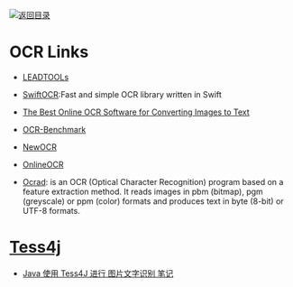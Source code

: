 [![返回目录](https://user-images.githubusercontent.com/5803001/38079637-ff0abcf0-3371-11e8-9b76-ad651620afc7.jpg)](https://github.com/wxyyxc1992/Awesome-Links)

# OCR Links

* [LEADTOOLs](http://leadtools.gcpowertools.com.cn/orders/)

* [SwiftOCR](https://github.com/garnele007/SwiftOCR):Fast and simple OCR library written in Swift

* [The Best Online OCR Software for Converting Images to Text](http://blog.a9t9.com/2015/02/ocr-online-converter-review.html)

* [OCR-Benchmark](https://github.com/A9T9/OCR-Benchmark)

* [NewOCR](https://www.newocr.com/)

* [OnlineOCR](http://www.onlineocr.net/)

* [Ocrad](http://www.gnu.org/software/ocrad/): is an OCR (Optical Character Recognition) program based on a feature extraction method. It reads images in pbm (bitmap), pgm (greyscale) or ppm (color) formats and produces text in byte (8-bit) or UTF-8 formats.

# [Tess4j](https://github.com/nguyenq/tess4j)

* [Java 使用 Tess4J 进行 图片文字识别 笔记](http://my.oschina.net/zhouxiang/blog/161619)

